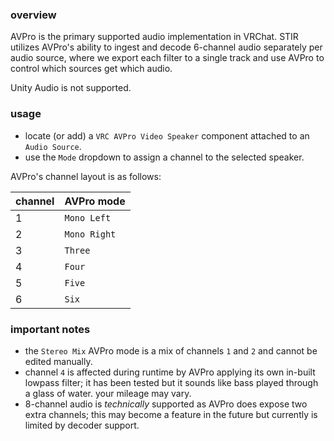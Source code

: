 ### overview 

AVPro is the primary supported audio implementation in VRChat. STIR utilizes AVPro's ability to ingest and decode 6-channel audio separately per audio source, where we export each filter to a single track and use AVPro to control which sources get which audio.

Unity Audio is not supported.

### usage

* locate (or add) a `VRC AVPro Video Speaker` component attached to an `Audio Source`.
* use the `Mode` dropdown to assign a channel to the selected speaker.

AVPro's channel layout is as follows:

| channel |  AVPro mode  |
|---------|--------------|
| 1       | `Mono Left`  |
| 2       | `Mono Right` |
| 3       | `Three`      |
| 4       | `Four`       |
| 5       | `Five`       |
| 6       | `Six`        |

### important notes

* the `Stereo Mix` AVPro mode is a mix of channels `1` and `2` and cannot be edited manually.
* channel `4` is affected during runtime by AVPro applying its own in-built lowpass filter; it has been tested but it sounds like bass played through a glass of water. your mileage may vary.
* 8-channel audio is *technically* supported as AVPro does expose two extra channels; this may become a feature in the future but currently is limited by decoder support.